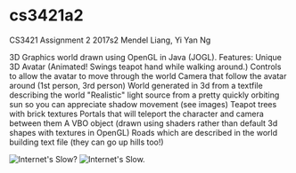 # cs3421a2
CS3421 Assignment 2 2017s2
Mendel Liang, Yi Yan Ng

3D Graphics world drawn using OpenGL in Java (JOGL). Features:
Unique 3D Avatar (Animated! Swings teapot hand while walking around.)
Controls to allow the avatar to move through the world
Camera that follow the avatar around (1st person, 3rd person)
World generated in 3d from a textfile describing the world
"Realistic" light source from a pretty quickly orbiting sun so you can appreciate shadow movement (see images)
Teapot trees with brick textures
Portals that will teleport the character and camera between them
A VBO object (drawn using shaders rather than default 3d shapes with textures in OpenGL)
Roads which are described in the world building text file (they can go up hills too!)

![Internet's Slow?](https://puu.sh/y4jjj/c721a7242b.jpg)
![Internet's Slow.](https://puu.sh/y4jjY/8c2cc2586d.jpg)

